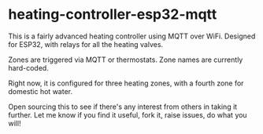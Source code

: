 # heating-controller-esp32-mqtt

This is a fairly advanced heating controller using MQTT over WiFi. Designed for ESP32, with relays for all the heating valves.

Zones are triggered via MQTT or thermostats. Zone names are currently hard-coded.

Right now, it is configured for three heating zones, with a fourth zone for domestic hot water.

Open sourcing this to see if there's any interest from others in taking it further. Let me know if you find it useful, fork it, raise issues, do what you will!


